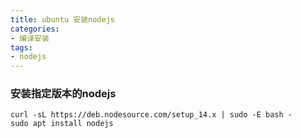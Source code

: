 ```yaml
---
title: ubuntu 安装nodejs
categories: 
- 编译安装
tags:
- nodejs
---
```


### 安装指定版本的nodejs

```shell
curl -sL https://deb.nodesource.com/setup_14.x | sudo -E bash -
sudo apt install nodejs
```

